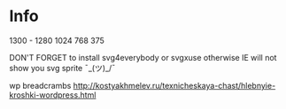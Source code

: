 # Info

1300 - 1280
1024
768
375

DON'T FORGET to install svg4everybody or svgxuse otherwise IE will not show you svg sprite ¯\_(ツ)_/¯  

wp breadcrambs <http://kostyakhmelev.ru/texnicheskaya-chast/hlebnyie-kroshki-wordpress.html>